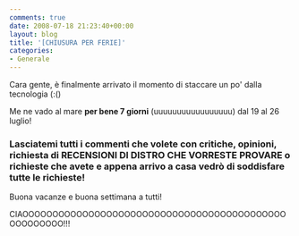 ```yaml
---
comments: true
date: 2008-07-18 21:23:40+00:00
layout: blog
title: '[CHIUSURA PER FERIE]'
categories:
- Generale
---
```


Cara gente, è finalmente arrivato il momento di staccare un po' dalla tecnologia (:()

Me ne vado al mare **per bene 7 giorni** (uuuuuuuuuuuuuuuuu) dal 19 al 26 luglio!


### **Lasciatemi tutti i commenti che volete con critiche, opinioni, richiesta di RECENSIONI DI DISTRO CHE VORRESTE PROVARE o richieste che avete e appena arrivo a casa vedrò di soddisfare tutte le richieste!**


Buona vacanze e buona settimana a tutti!

CIAOOOOOOOOOOOOOOOOOOOOOOOOOOOOOOOOOOOOOOOOOOOOOOOOOOOOO!!!
